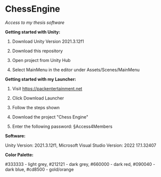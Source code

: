 # ChessEngine
*Access to my thesis software*



**Getting started with Unity:**

1) Download Unity Version 2021.3.12f1

2) Download this repository

3) Open project from Unity Hub

4) Select MainMenu in the editor under Assets/Scenes/MainMenu



**Getting started with my Launcher:**

1) Visit https://packentertainment.net

2) Click Download Launcher

3) Follow the steps shown

4) Download the project "Chess Engine"

5) Enter the following password: §Access4Members



**Software:**

Unity Version: 2021.3.12f1,
Microsoft Visual Studio Version: 2022 17.1.32407



**Color Palette:**

#333333 - light grey,
#212121 - dark grey,
#660000 - dark red,
#090040 - dark blue,
#cd8500 - gold/orange





